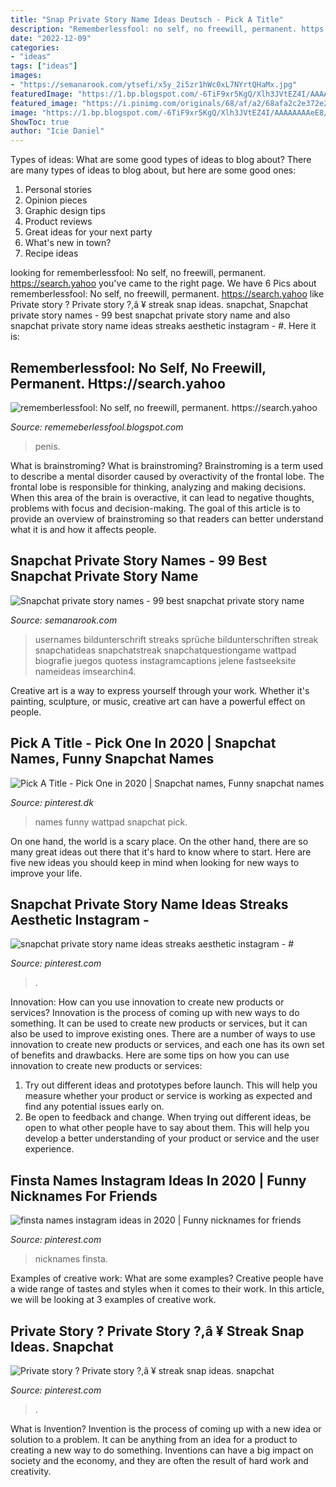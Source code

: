 ```yaml
---
title: "Snap Private Story Name Ideas Deutsch - Pick A Title"
description: "Rememberlessfool: no self, no freewill, permanent. https://search.yahoo"
date: "2022-12-09"
categories:
- "ideas"
tags: ["ideas"]
images:
- "https://semanarook.com/ytsefi/x5y_2i5zr1hWc0xL7NYrtQHaMx.jpg"
featuredImage: "https://1.bp.blogspot.com/-6TiF9xr5KgQ/Xlh3JVtEZ4I/AAAAAAAAeE8/-zavLaHNVd4tShfrL3vcRjowbfhgaR0bwCLcBGAsYHQ/s1600/Untitled1078.png"
featured_image: "https://i.pinimg.com/originals/68/af/a2/68afa2c2e372e2c9cbd6d5b12840f724.jpg"
image: "https://1.bp.blogspot.com/-6TiF9xr5KgQ/Xlh3JVtEZ4I/AAAAAAAAeE8/-zavLaHNVd4tShfrL3vcRjowbfhgaR0bwCLcBGAsYHQ/s1600/Untitled1078.png"
ShowToc: true
author: "Icie Daniel"
---
```



Types of ideas: What are some good types of ideas to blog about?
There are many types of ideas to blog about, but here are some good ones:
1. Personal stories 
2. Opinion pieces 
3. Graphic design tips 
4. Product reviews 
5. Great ideas for your next party 
6. What's new in town? 
7. Recipe ideas 

	

		
looking for rememberlessfool: No self, no freewill, permanent. https://search.yahoo you've came to the right page. We have 6 Pics about rememberlessfool: No self, no freewill, permanent. https://search.yahoo like Private story ? Private story ?,â ¥ streak snap ideas. snapchat, Snapchat private story names - 99 best snapchat private story name and also snapchat private story name ideas streaks aesthetic instagram - #. Here it is:
		
    
## Rememberlessfool: No Self, No Freewill, Permanent. Https://search.yahoo

<img loading=lazy src="https://1.bp.blogspot.com/-6TiF9xr5KgQ/Xlh3JVtEZ4I/AAAAAAAAeE8/-zavLaHNVd4tShfrL3vcRjowbfhgaR0bwCLcBGAsYHQ/s1600/Untitled1078.png" onerror="this.onerror=null;this.src='https://tse1.mm.bing.net/th?id=OIP.wetaZvtmKVoMDbCNy6PxEwHaEK&amp;pid=15.1';" alt="rememberlessfool: No self, no freewill, permanent. https://search.yahoo">

_Source: rememeberlessfool.blogspot.com_

>penis. 

	

What is brainstroming?
What is brainstroming? Brainstroming is a term used to describe a mental disorder caused by overactivity of the frontal lobe. The frontal lobe is responsible for thinking, analyzing and making decisions. When this area of the brain is overactive, it can lead to negative thoughts, problems with focus and decision-making. The goal of this article is to provide an overview of brainstroming so that readers can better understand what it is and how it affects people.

    
## Snapchat Private Story Names - 99 Best Snapchat Private Story Name

<img loading=lazy src="https://semanarook.com/ytsefi/x5y_2i5zr1hWc0xL7NYrtQHaMx.jpg" onerror="this.onerror=null;this.src='https://tse2.mm.bing.net/th?id=OIP.bTaG0RdE_DOrpxYRSG3Y0gAAAA&amp;pid=15.1';" alt="Snapchat private story names - 99 best snapchat private story name">

_Source: semanarook.com_

>usernames bildunterschrift streaks sprüche bildunterschriften streak snapchatideas snapchatstreak snapchatquestiongame wattpad biografie juegos quotess instagramcaptions jelene fastseeksite nameideas imsearchin4. 

	

Creative art is a way to express yourself through your work. Whether it's painting, sculpture, or music, creative art can have a powerful effect on people.

    
## Pick A Title - Pick One In 2020 | Snapchat Names, Funny Snapchat Names

<img loading=lazy src="https://i.pinimg.com/originals/68/af/a2/68afa2c2e372e2c9cbd6d5b12840f724.jpg" onerror="this.onerror=null;this.src='https://tse4.mm.bing.net/th?id=OIP.21lbuIMiBPp54pxcT_4GUwHaHY&amp;pid=15.1';" alt="Pick A Title - Pick One in 2020 | Snapchat names, Funny snapchat names">

_Source: pinterest.dk_

>names funny wattpad snapchat pick. 

	

On one hand, the world is a scary place. On the other hand, there are so many great ideas out there that it's hard to know where to start. Here are five new ideas you should keep in mind when looking for new ways to improve your life.

    
## Snapchat Private Story Name Ideas Streaks Aesthetic Instagram - #

<img loading=lazy src="https://i.pinimg.com/736x/97/05/9e/97059ecef2bf1de57939a48a6f98b62e.jpg" onerror="this.onerror=null;this.src='https://tse2.mm.bing.net/th?id=OIP.A0859pcfcjXyUHxC9_p31gHaMw&amp;pid=15.1';" alt="snapchat private story name ideas streaks aesthetic instagram - #">

_Source: pinterest.com_

>. 

	

Innovation: How can you use innovation to create new products or services?
Innovation is the process of coming up with new ways to do something. It can be used to create new products or services, but it can also be used to improve existing ones. There are a number of ways to use innovation to create new products or services, and each one has its own set of benefits and drawbacks. Here are some tips on how you can use innovation to create new products or services: 
1. Try out different ideas and prototypes before launch. This will help you measure whether your product or service is working as expected and find any potential issues early on. 
2. Be open to feedback and change. When trying out different ideas, be open to what other people have to say about them. This will help you develop a better understanding of your product or service and the user experience. 

    
## Finsta Names Instagram Ideas In 2020 | Funny Nicknames For Friends

<img loading=lazy src="https://i.pinimg.com/originals/f1/7b/5a/f17b5a645a41e91d1c7670596b8e433f.png" onerror="this.onerror=null;this.src='https://tse3.mm.bing.net/th?id=OIP.8XtaZFpB6R0cdnBZa45DPwHaQB&amp;pid=15.1';" alt="finsta names instagram ideas in 2020 | Funny nicknames for friends">

_Source: pinterest.com_

>nicknames finsta. 

	

Examples of creative work: What are some examples?
Creative people have a wide range of tastes and styles when it comes to their work. In this article, we will be looking at 3 examples of creative work.

    
## Private Story ? Private Story ?,â ¥ Streak Snap Ideas. Snapchat

<img loading=lazy src="https://i.pinimg.com/736x/12/a4/74/12a474dd0f31463ced06a788b5d8e75a.jpg" onerror="this.onerror=null;this.src='https://tse4.mm.bing.net/th?id=OIP.yXBdq2g_y_zsNYaPx65YgwHaOt&amp;pid=15.1';" alt="Private story ? Private story ?,â ¥ streak snap ideas. snapchat">

_Source: pinterest.com_

>. 

	

What is Invention?
Invention is the process of coming up with a new idea or solution to a problem. It can be anything from an idea for a product to creating a new way to do something. Inventions can have a big impact on society and the economy, and they are often the result of hard work and creativity.

